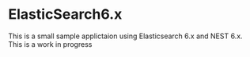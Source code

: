 # ElasticSearch6.x

This is a small sample applictaion using Elasticsearch 6.x and NEST 6.x.
This is a work in progress
